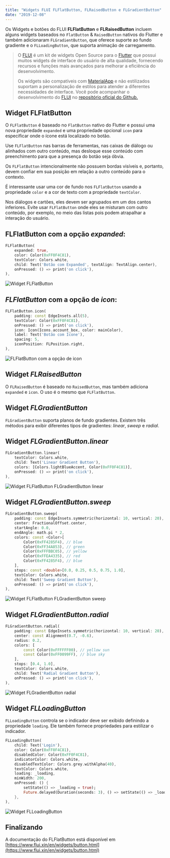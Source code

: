 ```yaml
---
title: "Widgets FLUI FLFlatButton, FLRaisedButton e FLGradientButton"
date: "2019-12-08"
---
```


Os Widgets e botões do FLUI **FLFlatButton** e **FLRaisedButton** incluem alguns widgets baseados no `FlatButton` & `RaisedButton` nativos do Flutter e também adicionaram `FLGradientButton`, que oferece suporte ao fundo gradiente e o `FLLoadingButton`, que suporta animação de carregamento.

> O [FLUI](https://www.luizeof.com.br/flutter/flui-e-um-conjunto-de-widgets-para-o-flutter/) é um kit de widgets Open Source para o [Flutter](https://www.luizeof.com.br/br/flutter/) que possui muitos widgets de interface do usuário de alta qualidade, fornecendo recursos e funções mais avançados para melhorar a eficiência do desenvolvimento.
> 
> Os widgets são compatíveis com [MaterialApp](https://www.luizeof.com.br/br/flutter/materialapp-usando-widgets-material-design-no-flutter/) e não estilizados suportam a personalização de estilos para atender a diferentes necessidades de interface. Você pode acompanhar o desenvolvimento do [FLUI](https://www.luizeof.com.br/br/flutter/flui-e-um-conjunto-de-widgets-para-o-flutter/) no [repositório oficial do Github.](https://github.com/Rannie/flui/)

## Widget FLFlatButton

O `FLFlatButton` é baseado no `FlatButton` nativo do Flutter e possui uma nova propriedade `expanded` e uma propriedade opcional `icon` para especificar onde o ícone está localizado no botão.

Use `FLFlatButton` nas barras de ferramentas, nas caixas de diálogo ou alinhados com outro conteúdo, mas desloque esse conteúdo com preenchimento para que a presença do botão seja óbvia.

Os `FLFlatButton` intencionalmente não possuem bordas visíveis e, portanto, devem confiar em sua posição em relação a outro conteúdo para o contexto.

É interessante usar uma cor de fundo nos `FLFlatButton` usando a propriedade `color` e a cor de texto com a propriedade `textColor`.

Nos diálogos e cartões, eles devem ser agrupados em um dos cantos inferiores. Evite usar `FLFlatButton` onde eles se misturam com outro conteúdo, por exemplo, no meio das listas pois podem atrapalhar a interação do usuário.

## FLFlatButton com a opção _expanded_:

```dart
FLFlatButton(
    expanded: true,
    color: Color(0xFF0F4C81),
    textColor: Colors.white,
    child: Text('Botão com Expanded', textAlign: TextAlign.center),
    onPressed: () => print('on click'),
),
```

![Widget FLFlatButton](images/FLFlatButton-expanded.png)

## _FLFlatButton_ com a opção de _icon_:

```dart
FLFlatButton.icon(
    padding: const EdgeInsets.all(5),
    textColor: Color(0xFF0F4C81),
    onPressed: () => print('on click'),
    icon: Icon(Icons.account_box, color: mainColor),
    label: Text('Botão com Ícone'),
    spacing: 5,
    iconPosition: FLPosition.right,
),
```

![FLFlatButton com a opção de icon](images/FLFlatButton-icon.png)

## Widget _FLRaisedButton_

O `FLRaisedButton` é baseado no `RaisedButton`, mas também adiciona `expanded` e `icon`. O uso é o mesmo que `FLFlatButton`.

## Widget _FLGradientButton_

`FLGradientButton` suporta planos de fundo gradientes. Existem três métodos para exibir diferentes tipos de gradientes: _linear_, _sweep_ e _radial_.

## Widget _FLGradientButton.linear_

```dart
FLGradientButton.linear(
    textColor: Colors.white,
    child: Text('Linear Gradient Button'),
    colors: [Colors.lightBlueAccent, Color(0xFF0F4C81)],
    onPressed: () => print('on click'),
),
```

![Widget FLFlatButton FLGradientButton linear](images/FLGradientButton.linear.png)

## Widget _FLGradientButton.sweep_

```dart
FLGradientButton.sweep(
    padding: const EdgeInsets.symmetric(horizontal: 10, vertical: 20),
    center: FractionalOffset.center,
    startAngle: 0.0,
    endAngle: math.pi * 2,
    colors: const <Color>[
        Color(0xFF4285F4), // blue
        Color(0xFF34A853), // green
        Color(0xFFFBBC05), // yellow
        Color(0xFFEA4335), // red
        Color(0xFF4285F4), // blue
    ],
    stops: const <double>[0.0, 0.25, 0.5, 0.75, 1.0],
    textColor: Colors.white,
    child: Text('Sweep Gradient Button'),
    onPressed: () => print('on click'),
),
```

![Widget FLFlatButton FLGradientButton sweep](images/FLGradientButton.sweep_.png)

## Widget _FLGradientButton.radial_

```dart
FLGradientButton.radial(
    padding: const EdgeInsets.symmetric(horizontal: 10, vertical: 20),
    center: const Alignment(0.7, -0.6),
    radius: 0.2,
    colors: [
        const Color(0xFFFFFF00), // yellow sun
        const Color(0xFF0099FF), // blue sky
    ],
    stops: [0.4, 1.0],
    textColor: Colors.white,
    child: Text('Radial Gradient Button'),
    onPressed: () => print('on click'),
),
```

![Widget FLGradientButton radial](images/FLGradientButton.radial.png)

## Widget _FLLoadingButton_

`FLLoadingButton` controla se o indicador deve ser exibido definindo a propriedade `loading`. Ele também fornece propriedades para estilizar o indicador.

```dart
FLLoadingButton(
    child: Text('Login'),
    color: Color(0xFF0F4C81),
    disabledColor: Color(0xFF0F4C81),
    indicatorColor: Colors.white,
    disabledTextColor: Colors.grey.withAlpha(40),
    textColor: Colors.white,
    loading: _loading,
    minWidth: 200,
    onPressed: () {
        setState(() => _loading = true);
        Future.delayed(Duration(seconds: 3), () => setState(() => _loading = false));
    },
),
```

![Widget FLLoadingButton](images/FLLoadingButton.gif)

## Finalizando

A documentação do FLFlatButton está disponível em [https://www.flui.xin/en/widgets/button.html](https://www.flui.xin/en/widgets/button.html)
